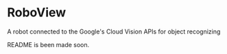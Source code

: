 # RoboView
A robot connected to the Google's Cloud Vision APIs for object recognizing

README is been made soon.
